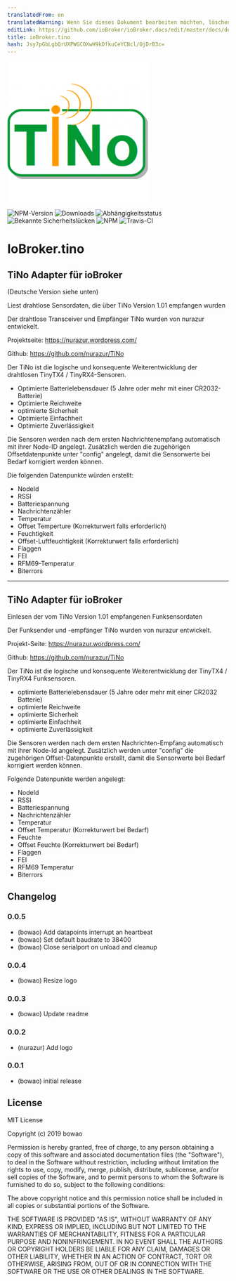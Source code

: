```yaml
---
translatedFrom: en
translatedWarning: Wenn Sie dieses Dokument bearbeiten möchten, löschen Sie bitte das Feld "translationsFrom". Andernfalls wird dieses Dokument automatisch erneut übersetzt
editLink: https://github.com/ioBroker/ioBroker.docs/edit/master/docs/de/adapterref/iobroker.tino/README.md
title: ioBroker.tino
hash: Jsy7pGbLgbQrUXPWGCOXwH9kDfkuCeYCNcl/OjDrB3c=
---
```

![Logo](../../../en/adapterref/iobroker.tino/admin/tino.png)

![NPM-Version](http://img.shields.io/npm/v/iobroker.tino.svg)
![Downloads](https://img.shields.io/npm/dm/iobroker.tino.svg)
![Abhängigkeitsstatus](https://img.shields.io/david/bowao/iobroker.tino.svg)
![Bekannte Sicherheitslücken](https://snyk.io/test/github/bowao/ioBroker.tino/badge.svg)
![NPM](https://nodei.co/npm/iobroker.tino.png?downloads=true)
![Travis-CI](http://img.shields.io/travis/bowao/ioBroker.tino/master.svg)

# IoBroker.tino
## TiNo Adapter für ioBroker
(Deutsche Version siehe unten)

Liest drahtlose Sensordaten, die über TiNo Version 1.01 empfangen wurden

Der drahtlose Transceiver und Empfänger TiNo wurden von nurazur entwickelt.

Projektseite: https://nurazur.wordpress.com/

Github: https://github.com/nurazur/TiNo

Der TiNo ist die logische und konsequente Weiterentwicklung der drahtlosen TinyTX4 / TinyRX4-Sensoren.

* Optimierte Batterielebensdauer (5 Jahre oder mehr mit einer CR2032-Batterie)
* Optimierte Reichweite
* optimierte Sicherheit
* Optimierte Einfachheit
* Optimierte Zuverlässigkeit

Die Sensoren werden nach dem ersten Nachrichtenempfang automatisch mit ihrer Node-ID angelegt.
Zusätzlich werden die zugehörigen Offsetdatenpunkte unter "config" angelegt, damit die Sensorwerte bei Bedarf korrigiert werden können.

Die folgenden Datenpunkte würden erstellt:

* NodeId
* RSSI
* Batteriespannung
* Nachrichtenzähler
* Temperatur
* Offset Temperture (Korrekturwert falls erforderlich)
* Feuchtigkeit
* Offset-Luftfeuchtigkeit (Korrekturwert falls erforderlich)
* Flaggen
* FEI
* RFM69-Temperatur
* Biterrors

-------------------------------------------------------------------------------------------

## TiNo Adapter für ioBroker
Einlesen der vom TiNo Version 1.01 empfangenen Funksensordaten

Der Funksender und -empfänger TiNo wurden von nurazur entwickelt.

Projekt-Seite: https://nurazur.wordpress.com/

Github: https://github.com/nurazur/TiNo

Der TiNo ist die logische und konsequente Weiterentwicklung der TinyTX4 / TinyRX4 Funksensoren.

* optimierte Batterielebensdauer (5 Jahre oder mehr mit einer CR2032 Batterie)
* optimierte Reichweite
* optimierte Sicherheit
* optimierte Einfachheit
* optimierte Zuverlässigkeit

Die Sensoren werden nach dem ersten Nachrichten-Empfang automatisch mit ihrer Node-Id angelegt.
Zusätzlich werden unter "config" die zugehörigen Offset-Datenpunkte erstellt, damit die Sensorwerte bei Bedarf korrigiert werden können.

Folgende Datenpunkte werden angelegt:

* NodeId
* RSSI
* Batteriespannung
* Nachrichtenzähler
* Temperatur
* Offset Temperatur (Korrekturwert bei Bedarf)
* Feuchte
* Offset Feuchte (Korrekturwert bei Bedarf)
* Flaggen
* FEI
* RFM69 Temperatur
* Biterrors

## Changelog

### 0.0.5
- (bowao) Add datapoints interrupt an heartbeat
- (bowao) Set default baudrate to 38400
- (bowao) Close serialport on unload and cleanup

### 0.0.4
- (bowao) Resize logo

### 0.0.3
- (bowao) Update readme

### 0.0.2
- (nurazur) Add logo

### 0.0.1
- (bowao) initial release

## License
MIT License

Copyright (c) 2019 bowao

Permission is hereby granted, free of charge, to any person obtaining a copy
of this software and associated documentation files (the "Software"), to deal
in the Software without restriction, including without limitation the rights
to use, copy, modify, merge, publish, distribute, sublicense, and/or sell
copies of the Software, and to permit persons to whom the Software is
furnished to do so, subject to the following conditions:

The above copyright notice and this permission notice shall be included in all
copies or substantial portions of the Software.

THE SOFTWARE IS PROVIDED "AS IS", WITHOUT WARRANTY OF ANY KIND, EXPRESS OR
IMPLIED, INCLUDING BUT NOT LIMITED TO THE WARRANTIES OF MERCHANTABILITY,
FITNESS FOR A PARTICULAR PURPOSE AND NONINFRINGEMENT. IN NO EVENT SHALL THE
AUTHORS OR COPYRIGHT HOLDERS BE LIABLE FOR ANY CLAIM, DAMAGES OR OTHER
LIABILITY, WHETHER IN AN ACTION OF CONTRACT, TORT OR OTHERWISE, ARISING FROM,
OUT OF OR IN CONNECTION WITH THE SOFTWARE OR THE USE OR OTHER DEALINGS IN THE
SOFTWARE.